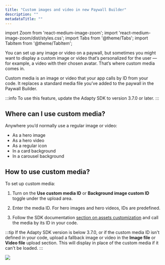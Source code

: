 ```yaml
---
title: "Custom images and video in new Paywall Builder"
description: ""
metadataTitle: ""
---
```


import Zoom from 'react-medium-image-zoom';
import 'react-medium-image-zoom/dist/styles.css';
import Tabs from '@theme/Tabs'; import TabItem from '@theme/TabItem'; 

You can set up any image or video on a paywall, but sometimes you might want to display a custom image or video that’s personalized for the user — for example, a video with their chosen avatar. That’s where custom media comes in.

Custom media is an image or video that your app calls by ID from your code. It replaces a standard media file you’ve added to the paywall in the Paywall Builder.

:::info
To use this feature, update the Adapty SDK to version 3.7.0 or later.
:::

## Where can I use custom media?

Anywhere you’d normally use a regular image or video:

- As a hero image
- As a hero video
- As a regular icon
- In a card background
- In a carousel background

## How to use custom media?
To set up custom media:

1. Turn on the **Use custom media ID** or **Background image custom ID** toggle under the upload area.

2. Enter the media ID. For hero images and hero videos, IDs are predefined.

3. Follow the SDK documentation [section on assets customization](https://adapty.io/docs/get-pb-paywalls#customize-assets) and call the media by its ID in your code.

:::tip
If the Adapty SDK version is below 3.7.0, or if the custom media ID isn't defined in your code, upload a fallback image or video in the **Image file** or **Video file** upload section. This will display in place of the custom media if it can't be loaded. 
:::

<Zoom>
     <img src={require('./img/custom-media-predefined-id.webp').default}
     style={{
       border: '1px solid #727272', /* border width and color */
       width: '700px', /* image width */
       display: 'block', /* for alignment */
       margin: '0 auto' /* center alignment */
     }}
   />
   </Zoom>